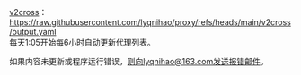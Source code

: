 [v2cross](https://v2cross.com/1884.html/)：<br>
https://raw.githubusercontent.com/lyqnihao/proxy/refs/heads/main/v2cross/output.yaml<br>
每天1:05开始每6小时自动更新代理列表。<br>

如果内容未更新或程序运行错误，则向lyqnihao@163.com发送报错邮件。

